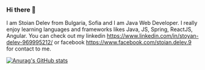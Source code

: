 ### Hi there 👋

I am Stoian Delev from Bulgaria, Sofia and I am Java Web Developer. I really enjoy learning languages and frameworks likes Java, JS, Spring, ReactJS, Angular.
You can check out my linkedin https://www.linkedin.com/in/stoyan-delev-969995212/ or facebook https://www.facebook.com/stoian.delev.9 for contact to me.

[![Anurag's GitHub stats](https://github-readme-stats.vercel.app/api?username=stoiandelev)](https://github.com/anuraghazra/github-readme-stats)



